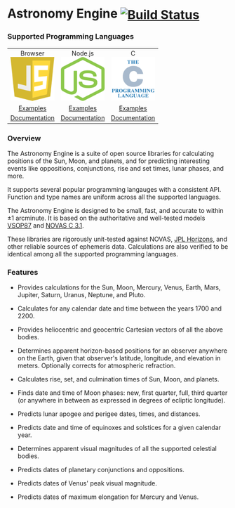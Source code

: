 # Astronomy Engine <span style="vertical-align: middle;">[![Build Status](https://travis-ci.org/cosinekitty/astronomy.svg)](https://travis-ci.org/cosinekitty/astronomy)</span>

### Supported Programming Languages

<table style="border-width: 0px;" cellspacing="0" cellpadding="10">
    <tr>
        <td style="text-align: center;">
            <div>Browser</div>
            <div><a href="https://github.com/cosinekitty/astronomy"><img src="source/js/javascript.svg" width="100" height="100" alt="JavaScript" /></a></div>
        </td>
        <td style="text-align: center;">
            <div>Node.js</div>
            <div><a href="https://github.com/cosinekitty/astronomy"><img src="source/js/nodejs.svg" width="100" height="100" alt="Node.js" /></a></div>
        </td>
        <td style="text-align: center;">
            <div>C</div>
            <div><a href="https://github.com/cosinekitty/astronomy"><img src="source/c/c_language.svg" width="100" height="100" alt="C" /></a></div>
        </td>
    </tr>
    <tr>
        <td style="text-align: center;"><a href="demo/browser/">Examples</a></td>
        <td style="text-align: center;"><a href="demo/nodejs/">Examples</a></td>
        <td style="text-align: center;"><a href="demo/c/">Examples</a></td>
    </tr>
    <tr>
        <td style="text-align: center;"><a href="source/js/">Documentation</a></td>
        <td style="text-align: center;"><a href="source/js/">Documentation</a></td>
        <td style="text-align: center;"><a href="source/c/">Documentation</a></td>
    </tr>
</table>

### Overview

The Astronomy Engine is a suite of open source libraries for calculating positions of 
the Sun, Moon, and planets, and for predicting interesting events like oppositions,
conjunctions, rise and set times, lunar phases, and more.

It supports several popular programming langauges with a consistent API.
Function and type names are uniform across all the supported languages.

The Astronomy Engine is designed to be small, fast, and accurate to within &plusmn;1 arcminute.
It is based on the authoritative and well-tested models
[VSOP87](https://en.wikipedia.org/wiki/VSOP_(planets))
and 
[NOVAS C 3.1](https://aa.usno.navy.mil/software/novas/novas_c/novasc_info.php).

These libraries are rigorously unit-tested against NOVAS, 
[JPL Horizons](https://ssd.jpl.nasa.gov/horizons.cgi),
and other reliable sources of ephemeris data.
Calculations are also verified to be identical among all the supported programming languages.

### Features

- Provides calculations for the Sun, Moon, Mercury, Venus, Earth, Mars, Jupiter, Saturn, Uranus, Neptune, and Pluto.

- Calculates for any calendar date and time between the years 1700 and 2200.

- Provides heliocentric and geocentric Cartesian vectors of all the above bodies.

- Determines apparent horizon-based positions for an observer anywhere on the Earth, 
  given that observer's latitude, longitude, and elevation in meters. 
  Optionally corrects for atmospheric refraction.

- Calculates rise, set, and culmination times of Sun, Moon, and planets.

- Finds date and time of Moon phases: new, first quarter, full, third quarter 
  (or anywhere in between as expressed in degrees of ecliptic longitude).

- Predicts lunar apogee and perigee dates, times, and distances.

- Predicts date and time of equinoxes and solstices for a given calendar year.

- Determines apparent visual magnitudes of all the supported celestial bodies.

- Predicts dates of planetary conjunctions and oppositions.

- Predicts dates of Venus' peak visual magnitude.

- Predicts dates of maximum elongation for Mercury and Venus.
